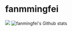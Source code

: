 # fanmmingfei
![](https://komarev.com/ghpvc/?username=fanmingfei&color=lightgreen)
![fanmingfei's Github stats](https://github-readme-stats.vercel.app/api?username=fanmingfei&show_icons=true)
